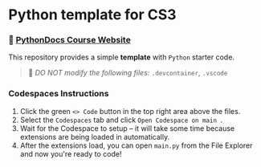 # Python template for CS3 

### 📖 [PythonDocs Course Website](https://coderina.dev/pythondocs/)

This repository provides a simple **template** with `Python` starter code.

> 🚨 _DO NOT modify the following files:_ `.devcontainer`, `.vscode`

### Codespaces Instructions
1. Click the green `<> Code` button in the top right area above the files.
2. Select the `Codespaces` tab and click `Open Codespace on main `.
3. Wait for the Codespace to setup – it will take some time because extensions are being loaded in automatically.
4. After the extensions load, you can open `main.py` from the File Explorer and now you're ready to code!
